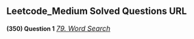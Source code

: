 ## Leetcode_Medium Solved Questions URL

**(350) Question 1** <a href="https://leetcode.com/problems/word-search/submissions/" target="_blank" style="font-size: 16px;dispaly:inline-block;">_79. Word Search_</a> <br/>
